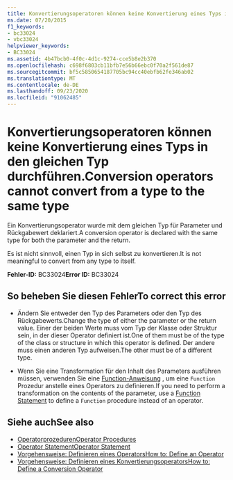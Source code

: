 ```yaml
---
title: Konvertierungsoperatoren können keine Konvertierung eines Typs in den gleichen Typ durchführen.
ms.date: 07/20/2015
f1_keywords:
- bc33024
- vbc33024
helpviewer_keywords:
- BC33024
ms.assetid: 4b47bcb0-4f0c-4d1c-9274-cce5b8e2b370
ms.openlocfilehash: c698f6803cb11bfb7e56b66ebc0f70a2f561de87
ms.sourcegitcommit: bf5c5850654187705bc94cc40ebfb62fe346ab02
ms.translationtype: MT
ms.contentlocale: de-DE
ms.lasthandoff: 09/23/2020
ms.locfileid: "91062485"
---
```

# <a name="conversion-operators-cannot-convert-from-a-type-to-the-same-type"></a><span data-ttu-id="7fbf6-102">Konvertierungsoperatoren können keine Konvertierung eines Typs in den gleichen Typ durchführen.</span><span class="sxs-lookup"><span data-stu-id="7fbf6-102">Conversion operators cannot convert from a type to the same type</span></span>

<span data-ttu-id="7fbf6-103">Ein Konvertierungsoperator wurde mit dem gleichen Typ für Parameter und Rückgabewert deklariert.</span><span class="sxs-lookup"><span data-stu-id="7fbf6-103">A conversion operator is declared with the same type for both the parameter and the return.</span></span>  
  
 <span data-ttu-id="7fbf6-104">Es ist nicht sinnvoll, einen Typ in sich selbst zu konvertieren.</span><span class="sxs-lookup"><span data-stu-id="7fbf6-104">It is not meaningful to convert from any type to itself.</span></span>  
  
 <span data-ttu-id="7fbf6-105">**Fehler-ID:** BC33024</span><span class="sxs-lookup"><span data-stu-id="7fbf6-105">**Error ID:** BC33024</span></span>  
  
## <a name="to-correct-this-error"></a><span data-ttu-id="7fbf6-106">So beheben Sie diesen Fehler</span><span class="sxs-lookup"><span data-stu-id="7fbf6-106">To correct this error</span></span>  
  
- <span data-ttu-id="7fbf6-107">Ändern Sie entweder den Typ des Parameters oder den Typ des Rückgabewerts.</span><span class="sxs-lookup"><span data-stu-id="7fbf6-107">Change the type of either the parameter or the return value.</span></span> <span data-ttu-id="7fbf6-108">Einer der beiden Werte muss vom Typ der Klasse oder Struktur sein, in der dieser Operator definiert ist.</span><span class="sxs-lookup"><span data-stu-id="7fbf6-108">One of them must be of the type of the class or structure in which this operator is defined.</span></span> <span data-ttu-id="7fbf6-109">Der andere muss einen anderen Typ aufweisen.</span><span class="sxs-lookup"><span data-stu-id="7fbf6-109">The other must be of a different type.</span></span>  
  
- <span data-ttu-id="7fbf6-110">Wenn Sie eine Transformation für den Inhalt des Parameters ausführen müssen, verwenden Sie eine [Function-Anweisung](../language-reference/statements/function-statement.md) , um eine `Function` Prozedur anstelle eines Operators zu definieren.</span><span class="sxs-lookup"><span data-stu-id="7fbf6-110">If you need to perform a transformation on the contents of the parameter, use a [Function Statement](../language-reference/statements/function-statement.md) to define a `Function` procedure instead of an operator.</span></span>  
  
## <a name="see-also"></a><span data-ttu-id="7fbf6-111">Siehe auch</span><span class="sxs-lookup"><span data-stu-id="7fbf6-111">See also</span></span>

- [<span data-ttu-id="7fbf6-112">Operatorprozeduren</span><span class="sxs-lookup"><span data-stu-id="7fbf6-112">Operator Procedures</span></span>](../programming-guide/language-features/procedures/operator-procedures.md)
- [<span data-ttu-id="7fbf6-113">Operator Statement</span><span class="sxs-lookup"><span data-stu-id="7fbf6-113">Operator Statement</span></span>](../language-reference/statements/operator-statement.md)
- [<span data-ttu-id="7fbf6-114">Vorgehensweise: Definieren eines Operators</span><span class="sxs-lookup"><span data-stu-id="7fbf6-114">How to: Define an Operator</span></span>](../programming-guide/language-features/procedures/how-to-define-an-operator.md)
- [<span data-ttu-id="7fbf6-115">Vorgehensweise: Definieren eines Konvertierungsoperators</span><span class="sxs-lookup"><span data-stu-id="7fbf6-115">How to: Define a Conversion Operator</span></span>](../programming-guide/language-features/procedures/how-to-define-a-conversion-operator.md)
